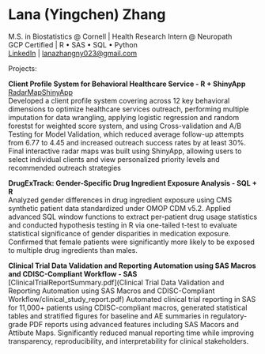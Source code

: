 # Lana (Yingchen) Zhang  
M.S. in Biostatistics @ Cornell | Health Research Intern @ Neuropath  
GCP Certified | R • SAS • SQL • Python  
[LinkedIn](https://www.linkedin.com/in/lana-zhang-891430327/) | lanazhangny023@gmail.com


Projects:  

**Client Profile System for Behavioral Healthcare Service - R + ShinyApp**  
[RadarMapShinyApp](https://lanazhang023.shinyapps.io/client_profile_radar_map/)  
Developed a client profile system covering across 12 key behavioral dimensions to optimize healthcare services outreach, performing multiple imputation for data wrangling, applying logistic regression and random forestst for weighted score system, and using Cross-validation and A/B Testing for Model Validation, which reduced average follow-up attempts from 6.77 to 4.45 and increased outreach success rates by at least 30%. Final interactive radar maps was built using ShinyApp, allowing users to select individual clients and view personalized priority levels and recommended outreach strategies

**DrugExTrack: Gender-Specific Drug Ingredient Exposure Analysis - SQL + R**  
Analyzed gender differences in drug ingredient exposure using CMS synthetic patient data standardized under OMOP CDM v5.2. Applied advanced SQL window functions to extract per-patient drug usage statistics and conducted hypothesis testing in R via one-tailed t-test to evaluate statistical significance of gender disparities in medication exposure. Confirmed that female patients were significantly more likely to be exposed to multiple drug ingredients than males.

**Clinical Trial Data Validation and Reporting Automation using SAS Macros and CDISC-Compliant Workflow - SAS**  
[ClinicalTrialReportSummary.pdf](Clinical Trial Data Validation and Reporting Automation using SAS Macros and CDISC-Compliant Workflow/clinical_study_report.pdf)
Automated clinical trial reporting in SAS for 11,000+ patients using CDISC-compliant macros, generated statistical tables and stratified figures for baseline and AE summaries in regulatory-grade PDF reports using advanced features including SAS Macors and Attibute Maps. Significantly reduced manual reporting time while improving transparency, reproducibility, and interpretability for clinical stakeholders.
